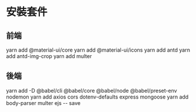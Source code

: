 # 安裝套件
## 前端
yarn add @material-ui/core
yarn add @material-ui/icons
yarn add antd
yarn add antd-img-crop
yarn add multer 
## 後端
yarn add -D @babel/cli @babel/core @babel/node @babel/preset-env nodemon
yarn add axios cors dotenv-defaults express mongoose
yarn add body-parser multer ejs -- save
